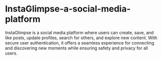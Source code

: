 # InstaGlimpse-a-social-media-platform
InstaGlimpse is a social media platform where users can create, save, and like posts, update profiles, search for others, and explore new content. With secure user authentication, it offers a seamless experience for connecting and discovering new moments while ensuring safety and privacy for all users.
